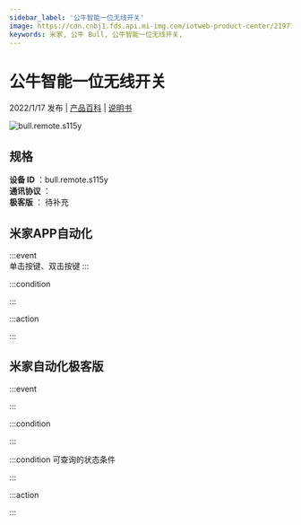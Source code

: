 ```yaml
---
sidebar_label: '公牛智能一位无线开关'
image: https://cdn.cnbj1.fds.api.mi-img.com/iotweb-product-center/21977004d2bb4f0e9500ab43e09332cb_1639991801047.png?GalaxyAccessKeyId=AKVGLQWBOVIRQ3XLEW&Expires=9223372036854775807&Signature=tw4qQWFmRoaRs4LCQOqHNSKE1d8=
keywords: 米家, 公牛 Bull, 公牛智能一位无线开关, 
---
```

# 公牛智能一位无线开关

2022/1/17 发布 | [产品百科](https://home.mi.com/webapp/content/baike/product/index.html?model=bull.remote.s115y/) | [说明书](https://home.mi.com/views/introduction.html?model=bull.remote.s115y&region=cn)

![bull.remote.s115y](https://cdn.cnbj1.fds.api.mi-img.com/iotweb-product-center/21977004d2bb4f0e9500ab43e09332cb_1639991801047.png?GalaxyAccessKeyId=AKVGLQWBOVIRQ3XLEW&Expires=9223372036854775807&Signature=tw4qQWFmRoaRs4LCQOqHNSKE1d8=)

## 规格  
> 
**设备 ID** ：bull.remote.s115y  
**通讯协议** ：  
**极客版**  ： 待补充 


## 米家APP自动化  

:::event  
单击按键、双击按键
:::

:::condition  

:::

:::action   

:::

## 米家自动化极客版  

:::event  

:::

:::condition  

:::

:::condition 可查询的状态条件  

:::

:::action  

:::

        
